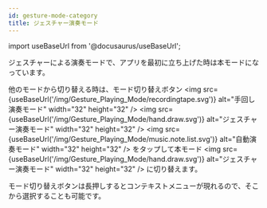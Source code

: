 ```yaml
---
id: gesture-mode-category
title: ジェスチャー演奏モード
---
```


import useBaseUrl from '@docusaurus/useBaseUrl';

ジェスチャーによる演奏モードで、アプリを最初に立ち上げた時は本モードになっています。

他のモードから切り替える時は、モード切り替えボタン
<img src={useBaseUrl('/img/Gesture_Playing_Mode/recordingtape.svg')} alt="手回し演奏モード" width="32" height="32"  />
<img src={useBaseUrl('/img/Gesture_Playing_Mode/hand.draw.svg')} alt="ジェスチャー演奏モード" width="32" height="32"  />
<img src={useBaseUrl('/img/Gesture_Playing_Mode/music.note.list.svg')} alt="自動演奏モード" width="32" height="32"  />
をタップして本モード
<img src={useBaseUrl('/img/Gesture_Playing_Mode/hand.draw.svg')} alt="ジェスチャー演奏モード" width="32" height="32"  />
に切り替えます。

モード切り替えボタンは長押しするとコンテキストメニューが現れるので、そこから選択することも可能です。